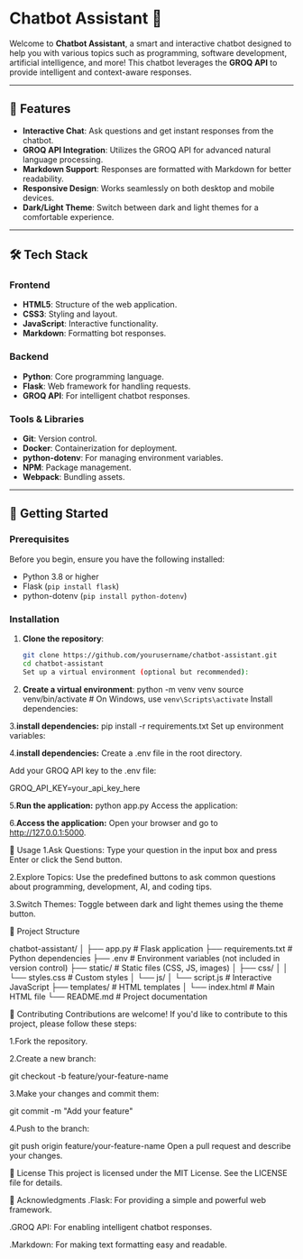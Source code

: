 # Chatbot Assistant 🤖

Welcome to **Chatbot Assistant**, a smart and interactive chatbot designed to help you with various topics such as programming, software development, artificial intelligence, and more! This chatbot leverages the **GROQ API** to provide intelligent and context-aware responses.

---

## 🌟 Features

- **Interactive Chat**: Ask questions and get instant responses from the chatbot.
- **GROQ API Integration**: Utilizes the GROQ API for advanced natural language processing.
- **Markdown Support**: Responses are formatted with Markdown for better readability.
- **Responsive Design**: Works seamlessly on both desktop and mobile devices.
- **Dark/Light Theme**: Switch between dark and light themes for a comfortable experience.

---

## 🛠️ Tech Stack

### Frontend

- **HTML5**: Structure of the web application.
- **CSS3**: Styling and layout.
- **JavaScript**: Interactive functionality.
- **Markdown**: Formatting bot responses.

### Backend

- **Python**: Core programming language.
- **Flask**: Web framework for handling requests.
- **GROQ API**: For intelligent chatbot responses.

### Tools & Libraries

- **Git**: Version control.
- **Docker**: Containerization for deployment.
- **python-dotenv**: For managing environment variables.
- **NPM**: Package management.
- **Webpack**: Bundling assets.

---

## 🚀 Getting Started

### Prerequisites

Before you begin, ensure you have the following installed:

- Python 3.8 or higher
- Flask (`pip install flask`)
- python-dotenv (`pip install python-dotenv`)

### Installation

1. **Clone the repository**:
   ```bash
   git clone https://github.com/yourusername/chatbot-assistant.git
   cd chatbot-assistant
   Set up a virtual environment (optional but recommended):
   ```
2. **Create a virtual environment**:
   python -m venv venv
   source venv/bin/activate # On Windows, use `venv\Scripts\activate`
   Install dependencies:

3.**install dependencies:**
pip install -r requirements.txt
Set up environment variables:

4.**install dependencies:**
Create a .env file in the root directory.

Add your GROQ API key to the .env file:

GROQ_API_KEY=your_api_key_here

5.**Run the application:**
python app.py
Access the application:

6.**Access the application:**
Open your browser and go to http://127.0.0.1:5000.

📖 Usage
1.Ask Questions: Type your question in the input box and press Enter or click the Send button.

2.Explore Topics: Use the predefined buttons to ask common questions about programming, development, AI, and coding tips.

3.Switch Themes: Toggle between dark and light themes using the theme button.

📂 Project Structure

chatbot-assistant/
│
├── app.py # Flask application
├── requirements.txt # Python dependencies
├── .env # Environment variables (not included in version control)
├── static/ # Static files (CSS, JS, images)
│ ├── css/
│ │ └── styles.css # Custom styles
│ └── js/
│ └── script.js # Interactive JavaScript
├── templates/ # HTML templates
│ └── index.html # Main HTML file
└── README.md # Project documentation

🤝 Contributing
Contributions are welcome! If you'd like to contribute to this project, please follow these steps:

1.Fork the repository.

2.Create a new branch:

git checkout -b feature/your-feature-name

3.Make your changes and commit them:

git commit -m "Add your feature"

4.Push to the branch:

git push origin feature/your-feature-name
Open a pull request and describe your changes.

📄 License
This project is licensed under the MIT License. See the LICENSE file for details.

🙏 Acknowledgments
.Flask: For providing a simple and powerful web framework.

.GROQ API: For enabling intelligent chatbot responses.

.Markdown: For making text formatting easy and readable.
